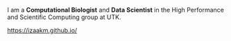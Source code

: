 <!-- `izaakm/izaakm` is a special repository because its `README.md` (this file) appears on your GitHub profile. -->
<!-- More info: https://docs.github.com/en/account-and-profile/setting-up-and-managing-your-github-profile/customizing-your-profile/managing-your-profile-readme -->

I am a **Computational Biologist** and **Data Scientist** in the High Performance and Scientific Computing group at UTK.

<https://izaakm.github.io/>

<!--
- training: biochem, physiology, data science
- domain/discipline: computational biology
- work/job: research software engineer
-->

<!-- END -->
